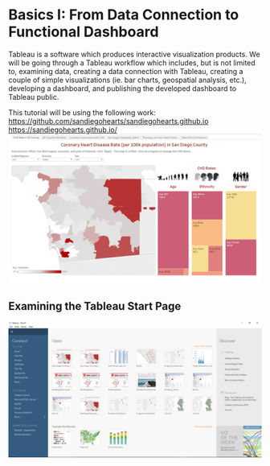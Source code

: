 # Basics I: From Data Connection to Functional Dashboard
Tableau is a software which produces interactive visualization products. We will be going through a Tableau workflow which includes, but is not limited to, examining data, creating a data connection with Tableau, creating a couple of simple visualizations (ie. bar charts, geospatial analysis, etc.), developing a dashboard, and publishing the developed dashboard to Tableau public. 

This tutorial will be using the following work:
https://github.com/sandiegohearts/sandiegohearts.github.io
https://sandiegohearts.github.io/
<img src="https://github.com/OrysyaStus/TableauTutorials/blob/master/Tableau_Basics/Basics_I/Images/sampledashboard.PNG">

## Examining the Tableau Start Page
<img src="https://github.com/OrysyaStus/TableauTutorials/blob/master/Tableau_Basics/Basics_I/Images/StartPage.PNG">

